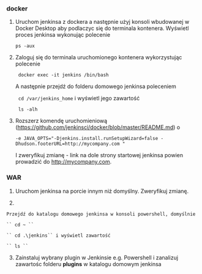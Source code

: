 ### docker

1. 
    Uruchom jenkinsa z dockera a następnie użyj konsoli wbudowanej w Docker Desktop aby podlaczyc się do terminala kontenera.
    Wyświetl proces jenkinsa wykonując polecenie 
       
      ``ps -aux``
    
2. 
    Zaloguj się do terminala uruchomionego kontenera wykorzystując polecenie
    
    `` docker exec -it jenkins /bin/bash``
    
    A następnie przejdź do folderu domowego jenkinsa poleceniem
    
   `` cd /var/jenkins_home`` i wyświetl jego zawartość
   
   `` ls -alh``
   
3. Rozszerz komendę uruchomieniową (https://github.com/jenkinsci/docker/blob/master/README.md) o 

    ``-e JAVA_OPTS="-Djenkins.install.runSetupWizard=false -Dhudson.footerURL=http://mycompany.com "``
    
    I zweryfikuj zmianę - link na dole strony startowej jenkinsa powien prowadzić do http://mycompany.com.
    

### WAR

1. 
    Uruchom jenkinsa na porcie innym niż domyślny. Zweryfikuj zmianę.
    
2. 
    
    Przejdź do katalogu domowego jenkinsa w konsoli powershell, domyślnie
    
    `` cd ~ ``
    
    `` cd .\jenkins`` i wyświetl zawartość
    
    `` ls ``
    
3. Zainstaluj wybrany plugin w Jenkinsie e.g. Powershell i zanalizuj zawartośc folderu <b>plugins</b> w katalogu domowym jenkinsa
   